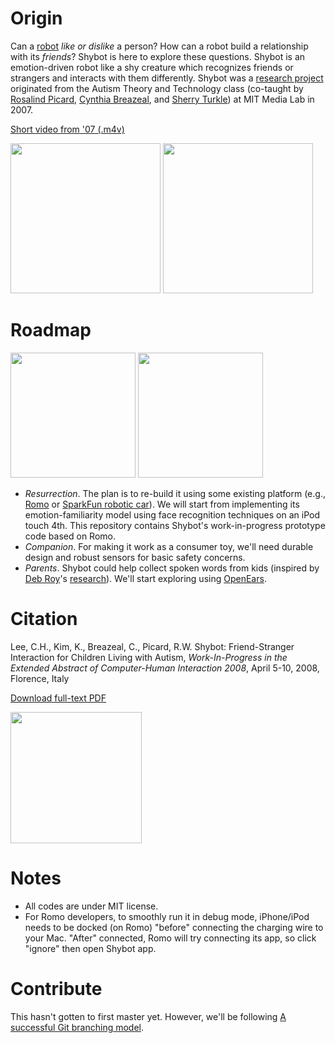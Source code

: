 Origin
======

Can a [robot](http://www.youtube.com/watch?v=3PMlDidyG_I "StarTrek: Measure of a Man") _like or dislike_ a person? How can a robot build a relationship with its _friends_? 
Shybot is here to explore these questions.
Shybot is an emotion-driven robot like a shy creature which recognizes friends or strangers and 
interacts with them differently. Shybot was a 
[research project](http://affect.media.mit.edu/projects.php?id=2306 "Affective Computing Group") 
originated from the Autism Theory and Technology class 
(co-taught by [Rosalind Picard](http://www.bbc.co.uk/news/technology-24652902?SThisFB), 
[Cynthia Breazeal](http://www.ted.com/talks/cynthia_breazeal_the_rise_of_personal_robots.html), and 
[Sherry Turkle](http://www.youtube.com/watch?v=Ikn-_myAfhQ)) at MIT Media Lab in 2007. 

[Short video from '07 (.m4v)](https://github.com/jackylee0424/shybot/blob/master/doc/shybot_07short.m4v?raw=true)

<img src="https://raw.github.com/jackylee0424/shybot/master/doc/shybot_07a.jpg" height=240 />
<img src="https://raw.github.com/jackylee0424/shybot/master/doc/shybot_07b.jpg" height=240 />



Roadmap
======

<img src="https://raw.github.com/jackylee0424/shybot/master/doc/shybot_13a.png" height=200 />
<img src="http://upload.wikimedia.org/wikipedia/commons/thumb/d/d3/Kou-Kou_by_Georgios_Iakovidis.jpg/200px-Kou-Kou_by_Georgios_Iakovidis.jpg" height=200 />

- _Resurrection_. The plan is to re-build it using some existing platform (e.g., [Romo](http://romotive.com/ "iPhone/iPod extension toy car")
or [SparkFun robotic car](https://www.sparkfun.com/products/10825)). 
We will start from implementing its emotion-familiarity model using face recognition techniques on an iPod touch 4th.
This repository contains Shybot's work-in-progress prototype code based on Romo. 
- _Companion_. For making it work as a consumer toy, we'll need durable design and robust sensors for basic safety concerns.
- _Parents_. Shybot could help collect spoken words from kids (inspired by [Deb Roy](http://www.ted.com/talks/deb_roy_the_birth_of_a_word.html "Deb's Ted Talk")'s [research](http://dkroy.media.mit.edu/publications/)).
We'll start exploring using [OpenEars](http://www.politepix.com/openears/).


Citation
======

Lee, C.H., Kim, K., Breazeal, C., Picard, R.W. Shybot: Friend-Stranger Interaction for Children Living with Autism, _Work-In-Progress in the Extended Abstract of Computer-Human Interaction 2008_, April 5-10, 2008, Florence, Italy

[Download full-text PDF](https://github.com/jackylee0424/shybot/blob/master/reference/chi08_shybot-lee.pdf?raw=true)

<img src="https://raw.github.com/jackylee0424/shybot/master/doc/shybot_07c.jpg" height=210 />

Notes
======
- All codes are under MIT license.
- For Romo developers, to smoothly run it in debug mode, iPhone/iPod needs to be docked (on Romo) "before" connecting the charging wire to your Mac. "After" connected, Romo will try connecting its app, so click "ignore" then open Shybot app.


Contribute
======
This hasn't gotten to first master yet. 
However, we'll be following [A successful Git branching model](http://nvie.com/posts/a-successful-git-branching-model/).
